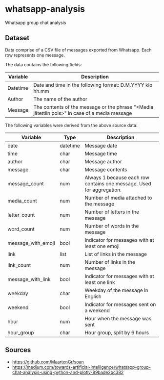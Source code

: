 # whatsapp-analysis
Whatsapp group chat analysis


## Dataset

Data comprise of a CSV file of messages exported from Whatsapp. Each row represents one message.

The data contains the following fields:

Variable | Description
--- | ---
Datetime | Date and time in the following format: D.M.YYYY klo hh.mm
Author | The name of the author
Message | The contents of the message or the phrase "<Media jätettiin pois>" in case of a media message

The following variables were derived from the above source data:

Variable | Type | Description
--- | --- | ---
date | datetime | Message date
time | char | Message time
author | char | Message author
message | char | Message contents
message_count | num | Always 1 because each row contains one message. Used for aggregation.
media_count | num | Number of media attached to the message
letter_count | num | Number of letters in the message
word_count | num | Number of words in the message
message_with_emoji | bool | Indicator for messages with at least one emoji
link | list | List of links in the message
link_count | num | Number of links in the message
message_with_link | bool | Indicator for messages with at least one link
weekday | char | Weekday of the message in English
weekend | bool | Indicator for messages sent on a weekend
hour | num | Hour when the message was sent
hour_group | char | Hour group, split by 6 hours

## Sources

- https://github.com/MaartenGr/soan
- https://medium.com/towards-artificial-intelligence/whatsapp-group-chat-analysis-using-python-and-plotly-89bade2bc382
